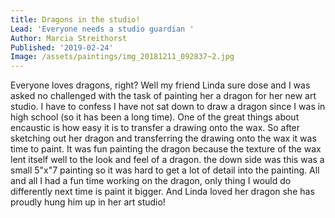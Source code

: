 ```yaml
---
title: Dragons in the studio!
Lead: 'Everyone needs a studio guardian '
Author: Marcia Streithorst
Published: '2019-02-24'
Image: /assets/paintings/img_20181211_092837~2.jpg
---
```

Everyone loves dragons, right? Well my friend Linda sure dose and I was asked no challenged with the task of painting her a dragon for her new art studio. I have to confess I have not sat down to draw a dragon since I was in high school (so it has been a long time). One of the great things about encaustic is how easy it is to transfer a drawing onto the wax. So after sketching out her dragon and transferring the drawing onto the wax it was time to paint. It was fun painting the dragon because the texture of the wax lent itself well to the look and feel of a dragon. the down side was this was a small 5"x"7 painting so it was hard to get a lot of detail into the painting. All and all I had a fun time working on the dragon, only thing I would do differently next time is paint it bigger. And Linda loved her dragon she has proudly hung him up in her art studio!   
